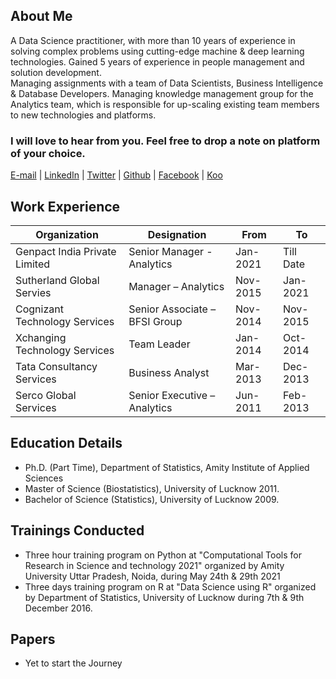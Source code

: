 ## About Me

A Data Science practitioner, with more than 10 years of experience in solving complex problems using cutting-edge machine & deep learning technologies. Gained 5 years of experience in people management and solution development. <br>
Managing assignments with a team of Data Scientists, Business Intelligence & Database Developers. Managing knowledge management group for the Analytics team, which is responsible for up-scaling existing team members to new technologies and platforms.

### I will love to hear from you. Feel free to drop a note on platform of your choice.
[E-mail](mailto:anant.awasthi@outlook.com) | [LinkedIn](https://www.linkedin.com/in/anantawasthi/) | [Twitter](https://twitter.com/anantpawasthi) | [Github](https://github.com/anantawasthi) | [Facebook](https://facebook.com/anantpawasthi) | [Koo](https://www.kooapp.com/profile/anant.awasthi)  

## Work Experience
Organization | Designation | From | To
------------ | 	---------- | ---- | --
Genpact India Private Limited |	Senior Manager - Analytics | Jan-2021 |	Till Date
Sutherland Global Servies | Manager – Analytics | Nov-2015 | Jan-2021
Cognizant Technology Services | Senior Associate – BFSI Group | Nov-2014 | Nov-2015
Xchanging Technology Services |	Team Leader | Jan-2014 | Oct-2014
Tata Consultancy Services |	Business Analyst | Mar-2013 | Dec-2013
Serco Global Services |	Senior Executive – Analytics | Jun-2011 | Feb-2013

## Education Details
* Ph.D. (Part Time), Department of Statistics, Amity Institute of Applied Sciences
* Master of Science (Biostatistics), University of Lucknow 2011.
* Bachelor of Science (Statistics), University of Lucknow 2009.

## Trainings Conducted
* Three hour training program on Python at "Computational Tools for Research in Science and technology 2021" organized by Amity University Uttar Pradesh, Noida, during May 24th & 29th 2021 
* Three days training program on R at "Data Science using R" organized by Department of Statistics, University of Lucknow during 7th & 9th December 2016.

## Papers
* Yet to start the Journey


